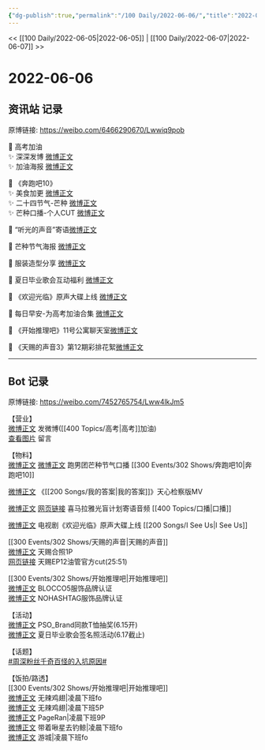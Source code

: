 ```yaml
---
{"dg-publish":true,"permalink":"/100 Daily/2022-06-06/","title":"2022-06-06","created":"2022-12-04T22:54:49.000+08:00","updated":"2023-01-09T17:24:40.164+08:00"}
---
```



<< [[100 Daily/2022-06-05\|2022-06-05]] | [[100 Daily/2022-06-07\|2022-06-07]] >>

# 2022-06-06

## 资讯站 记录

原博链接: https://weibo.com/6466290670/Lwwiq9pob

🌟 高考加油  
✨ 深深发博 [微博正文](https://m.weibo.cn/6466290670/4777480939902091)  
✨ 加油海报 [微博正文](https://m.weibo.cn/6466290670/4777332345145898)

🌟 《奔跑吧10》  
✨ 美食加更 [微博正文](https://m.weibo.cn/6466290670/4777372492500471)  
✨ 二十四节气-芒种 [微博正文](https://m.weibo.cn/6466290670/4777287755761029)  
✨ 芒种口播-个人CUT [微博正文](https://m.weibo.cn/6466290670/4777317262164814)

🌟 “听光的声音”寄语[微博正文](https://m.weibo.cn/6466290670/4777437642621469)

🌟 芒种节气海报 [微博正文](https://m.weibo.cn/6466290670/4777302011675260)

🌟 服装造型分享 [微博正文](https://m.weibo.cn/6466290670/4777421670189779)

🌟 夏日毕业歌会互动福利 [微博正文](https://m.weibo.cn/6466290670/4777363026216879)

🌟 《欢迎光临》原声大碟上线 [微博正文](https://m.weibo.cn/6466290670/4777309767469327)

🌟 每日早安-为高考加油合集 [微博正文](https://m.weibo.cn/6466290670/4777286413061665)

🌟 《开始推理吧》11号公寓聊天室[微博正文](https://m.weibo.cn/6466290670/4777320655358029)

🌟 《天赐的声音3》第12期彩排花絮[微博正文](https://m.weibo.cn/6466290670/4777301760544254)

---
## Bot 记录

原博链接: https://weibo.com/7452765754/Lww4lkJm5

【营业】  
[微博正文](https://m.weibo.cn/1736988591/4777478348349301) 发微博([[400 Topics/高考\|高考]]加油)  
[查看图片](https://wx2.sinaimg.cn/large/0088n2Pggy1h2ywf4ejipj30ya070t8z.jpg) 留言[](https://m.weibo.cn/1736988591/4776409929878285)

【物料】  
[微博正文](https://m.weibo.cn/1288369910/4777274308301265) [微博正文](https://m.weibo.cn/6466290670/4777317262164814) 跑男团芒种节气口播 [[300 Events/302 Shows/奔跑吧10\|奔跑吧10]]

[微博正文](https://m.weibo.cn/5053469079/4777422295925868) 《[[200 Songs/我的答案\|我的答案]]》天心检察版MV

[微博正文](https://weibo.com/2608693591/LwsVA2NL2) [网页链接](https://weibo.cn/sinaurl?u=https%3A%2F%2Fm.ximalaya.com%2Falbum%2F68380777) 喜马拉雅光盲计划寄语音频 [[400 Topics/口播\|口播]]

[微博正文](https://m.weibo.cn/7496684609/4777300878952170) 电视剧《欢迎光临》原声大碟上线 [[200 Songs/I See Us\|I See Us]]

[[300 Events/302 Shows/天赐的声音\|天赐的声音]]  
[微博正文](https://m.weibo.cn/1846843604/4777337503088891) 天赐合照1P  
[网页链接](https://weibo.cn/sinaurl?u=https%3A%2F%2Fyoutu.be%2FIR0oO6lts3M) 天赐EP12油管官方cut(25:51)

[[300 Events/302 Shows/开始推理吧\|开始推理吧]]  
[微博正文](https://m.weibo.cn/2665827191/4777287398721347) BLOCCO5服饰品牌认证  
[微博正文](https://m.weibo.cn/6347789212/4777324757651055) NOHASHTAG服饰品牌认证

【活动】  
[微博正文](https://m.weibo.cn/5710248208/4777361502900571) PSO_Brand同款T恤抽奖(6.15开)  
[微博正文](https://m.weibo.cn/6744306402/4777361500013542) 夏日毕业歌会签名照活动(6.17截止)

【话题】  
[#周深粉丝千奇百怪的入坑原因#](https://s.weibo.com/weibo?q=%23%E5%91%A8%E6%B7%B1%E7%B2%89%E4%B8%9D%E5%8D%83%E5%A5%87%E7%99%BE%E6%80%AA%E7%9A%84%E5%85%A5%E5%9D%91%E5%8E%9F%E5%9B%A0%23)

【饭拍/路透】  
[[300 Events/302 Shows/开始推理吧\|开始推理吧]]  
[微博正文](https://m.weibo.cn/7495641082/4777226496639712) 无辣鸡翅|凌晨下班fo  
[微博正文](https://m.weibo.cn/7495641082/4777231802434132) 无辣鸡翅|凌晨下班5P  
[微博正文](https://m.weibo.cn/7633014126/4777265033906748) PageRan|凌晨下班9P  
[微博正文](https://m.weibo.cn/3246571812/4777263796847474) 带着啾星去钓鲸|凌晨下班fo  
[微博正文](https://m.weibo.cn/1801743981/4777219551920761) 游城|凌晨下班fo
